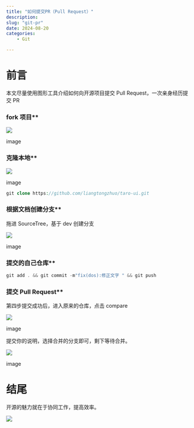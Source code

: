 ```yaml
---
title: "如何提交PR（Pull Request）"
description: 
slug: "git-pr"
date: 2024-08-20
categories:
    - Git

---
```


# **前言**

本文尽量使用图形工具介绍如何向开源项目提交 Pull Request，一次亲身经历提交 PR

### fork 项目**

![](https://s2.loli.net/2024/08/20/yUnX7F4sY9OuxZP.webp)

image

### 克隆本地**

![](https://s2.loli.net/2024/08/20/rlQEXRqTsn3LWfK.webp)

image

```php
git clone https://github.com/liangtongzhuo/taro-ui.git
```

### 根据文档创建分支**

拖进 SourceTree，基于 dev 创建分支

  

![](https://s2.loli.net/2024/08/20/qT9eUzQAwbP74ml.webp)

image

### 提交的自己仓库**

```csharp
git add . && git commit -m"fix(dos):修正文字 " && git push

```

### 提交 Pull Request**

第四步提交成功后，进入原来的仓库，点击 compare

  

![](https://s2.loli.net/2024/08/20/CT1VYWo68I4GPwJ.webp)

image

提交你的说明，选择合并的分支即可，剩下等待合并。

  

![](https://s2.loli.net/2024/08/20/hPlkA2E7KDTfNmo.webp)

image

# **结尾**

开源的魅力就在于协同工作，提高效率。

  

![](https://s2.loli.net/2024/08/20/Yv2X4VGLxWCPtAm.webp)
